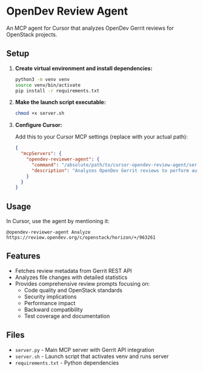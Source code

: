 # OpenDev Review Agent

An MCP agent for Cursor that analyzes OpenDev Gerrit reviews for OpenStack projects.

## Setup

1. **Create virtual environment and install dependencies:**
   ```bash
   python3 -m venv venv
   source venv/bin/activate
   pip install -r requirements.txt
   ```

2. **Make the launch script executable:**
   ```bash
   chmod +x server.sh
   ```

3. **Configure Cursor:**
   
   Add this to your Cursor MCP settings (replace with your actual path):
   
   ```json
   {
     "mcpServers": {
       "opendev-reviewer-agent": {
         "command": "/absolute/path/to/cursor-opendev-review-agent/server.sh",
         "description": "Analyzes OpenDev Gerrit reviews to perform automated code review."
       }
     }
   }
   ```

## Usage

In Cursor, use the agent by mentioning it:

```
@opendev-reviewer-agent Analyze https://review.opendev.org/c/openstack/horizon/+/963261
```

## Features

- Fetches review metadata from Gerrit REST API
- Analyzes file changes with detailed statistics
- Provides comprehensive review prompts focusing on:
  - Code quality and OpenStack standards
  - Security implications
  - Performance impact
  - Backward compatibility
  - Test coverage and documentation

## Files

- `server.py` - Main MCP server with Gerrit API integration
- `server.sh` - Launch script that activates venv and runs server
- `requirements.txt` - Python dependencies


